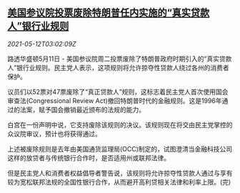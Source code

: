 <!--1620790262000-->
[美国参议院投票废除特朗普任内实施的“真实贷款人”银行业规则](https://cn.reuters.com/article/us-senate-vote-bank-rules-0512-idCNKBS2CT08K)
------

<div><i>2021-05-12T03:02:09Z</i></div><p>路透华盛顿5月11日 - 美国参议院周二投票废除了特朗普政府时期引入的“真实贷款人”银行业规则。民主党人表示，这项规则将允许掠夺性贷款人绕过各州的消费者保护。</p><p>议员们以52票对47票废除了“真正贷款人”规则，这标志着民主党人首次使用国会审查法(Congressional Review Act)撤回特朗普时代的金融规则。这是1996年通过的法案，赋予国会撤销最近颁布的法规的能力。</p><p>白宫在一份声明中说，它支持废除该规则的决议。该规则现在将交由民主党掌控的众议院审议，预计也将获得通过。</p><p>上述被废除规则是去年由美国通货监理局(OCC)制定的，试图澄清当金融科技公司这样的放贷者与传统银行合作时，是否适用州或联邦法律。</p><p>但是民主党人和消费者权益倡导者警告说，该规则将允许掠夺性贷款人通过与享有较为宽松联邦法规的全国性银行合作，从而避开高利贷相关法律和利率上限。(完)</p>
